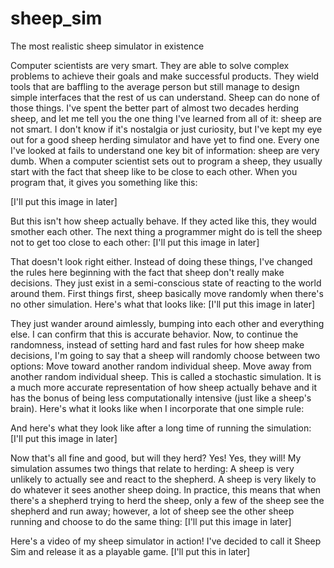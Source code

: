 # sheep_sim
The most realistic sheep simulator in existence

Computer scientists are very smart. They are able to solve complex problems to achieve their goals and make successful products. They wield tools that are baffling to the average person but still manage to design simple interfaces that the rest of us can understand.
Sheep can do none of those things. I've spent the better part of almost two decades herding sheep, and let me tell you the one thing I've learned from all of it: sheep are not smart.
I don't know if it's nostalgia or just curiosity, but I've kept my eye out for a good sheep herding simulator and have yet to find one. Every one I've looked at fails to understand one key bit of information: sheep are very dumb. 
When a computer scientist sets out to program a sheep, they usually start with the fact that sheep like to be close to each other. When you program that, it gives you something like this:

[I'll put this image in later]

But this isn't how sheep actually behave. If they acted like this, they would smother each other. The next thing a programmer might do is tell the sheep not to get too close to each other:
[I'll put this image in later]

That doesn't look right either. 
Instead of doing these things, I've changed the rules here beginning with the fact that sheep don't really make decisions. They just exist in a semi-conscious state of reacting to the world around them.
First things first, sheep basically move randomly when there's no other simulation. Here's what that looks like:
[I'll put this image in later]

They just wander around aimlessly, bumping into each other and everything else. I can confirm that this is accurate behavior.
Now, to continue the randomness, instead of setting hard and fast rules for how sheep make decisions, I'm going to say that a sheep will randomly choose between two options: 
Move toward another random individual sheep.
Move away from another random individual sheep. 
This is called a stochastic simulation. It is a much more accurate representation of how sheep actually behave and it has the bonus of being less computationally intensive (just like a sheep's brain). Here's what it looks like when I incorporate that one simple rule:

And here's what they look like after a long time of running the simulation:
[I'll put this image in later]

Now that's all fine and good, but will they herd? Yes! Yes, they will!
My simulation assumes two things that relate to herding:
A sheep is very unlikely to actually see and react to the shepherd. 
A sheep is very likely to do whatever it sees another sheep doing. 
In practice, this means that when there's a shepherd trying to herd the sheep, only a few of the sheep see the shepherd and run away; however, a lot of sheep see the other sheep running and choose to do the same thing:
[I'll put this image in later]

Here's a video of my sheep simulator in action! I've decided to call it Sheep Sim and release it as a playable game.
[I'll put this in later]

